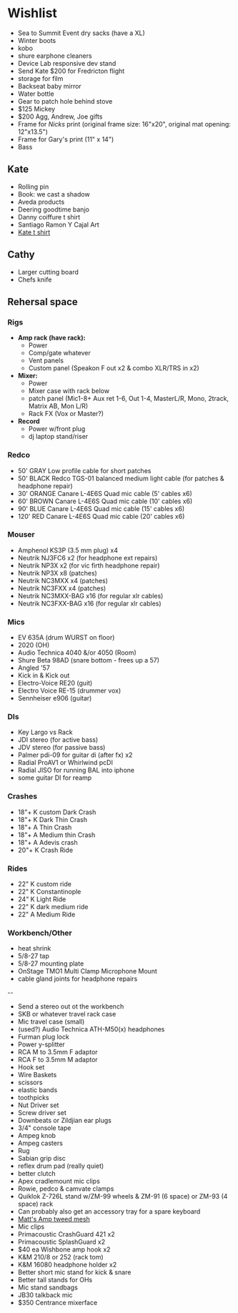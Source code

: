 # Wishlist

- Sea to Summit Event dry sacks (have a XL)
- Winter boots
- kobo
- shure earphone cleaners
- Device Lab responsive dev stand
- Send Kate $200 for Fredricton flight
- storage for film
- Backseat baby mirror
- Water bottle
- Gear to patch hole behind stove
- $125 Mickey
- $200 Agg, Andrew, Joe gifts
- Frame for _Nicks_ print (original frame size: 16"x20", original mat opening: 12"x13.5")
- Frame for Gary's print (11" x 14")
- Bass

## Kate

- Rolling pin
- Book: we cast a shadow
- Aveda products
- Deering goodtime banjo
- Danny coiffure t shirt
- Santiago Ramon Y Cajal Art
- [Kate t shirt](https://www.stayhomeclub.ca/collections/spring-2019/products/stfu-loose-tee)

## Cathy

- Larger cutting board
- Chefs knife

## Rehersal space

### Rigs

- **Amp rack (have rack):**
  - Power
  - Comp/gate whatever
  - Vent panels
  - Custom panel (Speakon F out x2 & combo XLR/TRS in x2)
- **Mixer:**
  - Power
  - Mixer case with rack below
  - patch panel (Mic1-8+ Aux ret 1-6, Out 1-4, MasterL/R, Mono, 2track, Matrix AB, Mon L/R)
  - Rack FX (Vox or Master?)
- **Record**
  - Power w/front plug
  - dj laptop stand/riser

### Redco

- 50' GRAY Low profile cable for short patches
- 50' BLACK Redco TGS-01 balanced medium light cable (for patches & headphone repair)
- 30' ORANGE Canare L-4E6S Quad mic cable (5' cables x6)
- 60' BROWN Canare L-4E6S Quad mic cable (10' cables x6)
- 90' BLUE Canare L-4E6S Quad mic cable (15' cables x6)
- 120' RED Canare L-4E6S Quad mic cable (20' cables x6)

### Mouser

- Amphenol KS3P (3.5 mm plug) x4
- Neutrik NJ3FC6 x2 (for headphone ext repairs)
- Neutrik NP3X x2 (for vic firth headphone repair)
- Neutrik NP3X x8 (patches)
- Neutrik NC3MXX x4 (patches)
- Neutrik NC3FXX x4 (patches)
- Neutrik NC3MXX-BAG x16 (for regular xlr cables)
- Neutrik NC3FXX-BAG x16 (for regular xlr cables)

### Mics

- EV 635A (drum WURST on floor)
- 2020 (OH)
- Audio Technica 4040 &/or 4050 (Room)
- Shure Beta 98AD (snare bottom - frees up a 57)
- Angled '57
- Kick in & Kick out
- Electro-Voice RE20 (guit)
- Electro Voice RE-15 (drummer vox)
- Sennheiser e906 (guitar)

### DIs

- Key Largo vs Rack
- JDI stereo (for active bass)
- JDV stereo (for passive bass)
- Palmer pdi-09 for guitar di (after fx) x2
- Radial ProAV1 or Whirlwind pcDI
- Radial JISO for running BAL into iphone
- some guitar DI for reamp

### Crashes

- 18"+ K custom Dark Crash
- 18"+ K Dark Thin Crash
- 18"+ A Thin Crash
- 18"+ A Medium thin Crash
- 18"+ A Adevis crash
- 20"+ K Crash Ride

### Rides

- 22" K custom ride
- 22" K Constantinople
- 24" K Light Ride
- 22" K dark medium ride
- 22" A Medium Ride

### Workbench/Other

- heat shrink
- 5/8-27 tap
- 5/8-27 mounting plate
- OnStage TMO1 Multi Clamp Microphone Mount
- cable gland joints for headphone repairs

--

- Send a stereo out ot the workbench
- SKB or whatever travel rack case
- Mic travel case (small)
- (used?) Audio Technica ATH-M50(x) headphones
- Furman plug lock
- Power y-splitter
- RCA M to 3.5mm F adaptor
- RCA F to 3.5mm M adaptor
- Hook set
- Wire Baskets
- scissors
- elastic bands
- toothpicks
- Nut Driver set
- Screw driver set
- Downbeats or Zildjian ear plugs
- 3/4" console tape
- Ampeg knob
- Ampeg casters
- Rug
- Sabian grip disc
- reflex drum pad (really quiet)
- better clutch
- Apex cradlemount mic clips
- Rowie, pedco & camvate clamps
- Quiklok Z-726L stand w/ZM-99 wheels & ZM-91 (6 space) or ZM-93 (4 space) rack
- Can probably also get an accessory tray for a spare keyboard
- [Matt's Amp tweed mesh](https://nextgenguitars.ca/categories/cab-case-parts/grill-cloth-piping.html)
- Mic clips
- Primacoustic CrashGuard 421 x2
- Primacoustic SplashGuard x2
- $40 ea Wishbone amp hook x2
- K&M 210/8 or 252 (rack tom)
- K&M 16080 headphone holder x2
- Better short mic stand for kick & snare
- Better tall stands for OHs
- Mic stand sandbags
- JB30 talkback mic
- $350 Centrance mixerface
